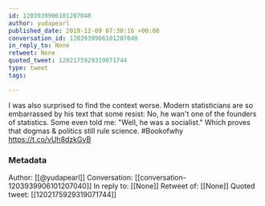 ```yaml
---
id: 1203939906101207040
author: yudapearl
published_date: 2019-12-09 07:30:16 +00:00
conversation_id: 1203939906101207040
in_reply_to: None
retweet: None
quoted_tweet: 1202175929319071744
type: tweet
tags:

---
```


I was also surprised to find the context worse. Modern statisticians are so embarrassed by his text that some resist: No, he wan't one of the founders of statistics.
Some even told me: "Well, he was a socialist." Which proves that dogmas &amp; politics still rule science. #Bookofwhy https://t.co/vUh8dzkGyB

### Metadata

Author: [[@yudapearl]]
Conversation: [[conversation-1203939906101207040]]
In reply to: [[None]]
Retweet of: [[None]]
Quoted tweet: [[1202175929319071744]]
